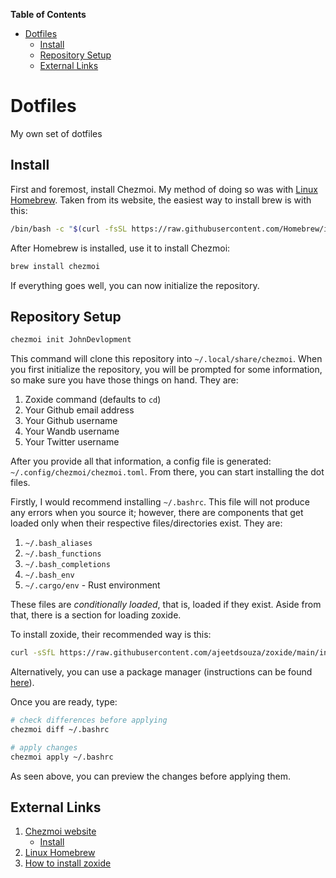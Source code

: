 <!-- markdown-toc start - Don't edit this section. Run M-x markdown-toc-refresh-toc -->
**Table of Contents**

- [Dotfiles](#dotfiles)
    - [Install](#install)
    - [Repository Setup](#repository-setup)
    - [External Links](#external-links)

<!-- markdown-toc end -->

# Dotfiles
My own set of dotfiles

## Install
First and foremost, install Chezmoi. My method of doing so was with [Linux Homebrew](https://brew.sh). Taken from its website, the easiest way to install brew is with this:

```sh
/bin/bash -c "$(curl -fsSL https://raw.githubusercontent.com/Homebrew/install/HEAD/install.sh)"
```

After Homebrew is installed, use it to install Chezmoi:

```sh
brew install chezmoi
```

If everything goes well, you can now initialize the repository.

## Repository Setup

```sh
chezmoi init JohnDevlopment
```

This command will clone this repository into `~/.local/share/chezmoi`. When you first initialize the repository, you will be prompted for some information, so make sure you have those things on hand. They are:

1. Zoxide command (defaults to `cd`)
2. Your Github email address
3. Your Github username
4. Your Wandb username
5. Your Twitter username

After you provide all that information, a config file is generated: `~/.config/chezmoi/chezmoi.toml`. From there, you can start installing the dot files.

Firstly, I would recommend installing `~/.bashrc`. This file will not produce any errors when you source it; however, there are components that get loaded only when their respective files/directories exist. They are:

1. `~/.bash_aliases`
2. `~/.bash_functions`
3. `~/.bash_completions`
4. `~/.bash_env`
5. `~/.cargo/env` - Rust environment

These files are *conditionally loaded*, that is, loaded if they exist. Aside from that, there is a section for loading zoxide.

To install zoxide, their recommended way is this:

```sh
curl -sSfL https://raw.githubusercontent.com/ajeetdsouza/zoxide/main/install.sh | sh
```

Alternatively, you can use a package manager (instructions can be found [here][Zoxide install]).

Once you are ready, type:

```sh
# check differences before applying
chezmoi diff ~/.bashrc

# apply changes
chezmoi apply ~/.bashrc
```

As seen above, you can preview the changes before applying them.

## External Links

1. [Chezmoi website](https://www.chezmoi.io)
   - [Install](https://www.chezmoi.io/install)
2. [Linux Homebrew](https://brew.sh)
3. [How to install zoxide][Zoxide install]

[Zoxide install]: https://github.com/ajeetdsouza/zoxide#installation

